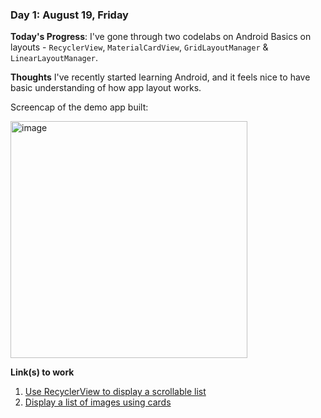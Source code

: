 <!-- # 100 Days Of Code - Log

### Day 0: February 30, 2016 (Example 1)
##### (delete me or comment me out)

**Today's Progress**: Fixed CSS, worked on canvas functionality for the app.

**Thoughts:** I really struggled with CSS, but, overall, I feel like I am slowly getting better at it. Canvas is still new for me, but I managed to figure out some basic functionality.

**Link to work:** [Calculator App](http://www.example.com)

### Day 0: February 30, 2016 (Example 2)
##### (delete me or comment me out)

**Today's Progress**: Fixed CSS, worked on canvas functionality for the app.

**Thoughts**: I really struggled with CSS, but, overall, I feel like I am slowly getting better at it. Canvas is still new for me, but I managed to figure out some basic functionality.

**Link(s) to work**: [Calculator App](http://www.example.com)

### Day 1: August 19, Friday

**Today's Progress**: I've gone through many exercises on FreeCodeCamp.

**Thoughts** I've recently started coding, and it's a great feeling when I finally solve an algorithm challenge after a lot of attempts and hours spent.

**Link(s) to work**
1. [Find the Longest Word in a String](https://www.freecodecamp.com/challenges/find-the-longest-word-in-a-string)
2. [Title Case a Sentence](https://www.freecodecamp.com/challenges/title-case-a-sentence)
-->

### Day 1: August 19, Friday

**Today's Progress**: I've gone through two codelabs on Android Basics on layouts - `RecyclerView`, `MaterialCardView`, `GridLayoutManager` & `LinearLayoutManager`.

**Thoughts** I've recently started learning Android, and it feels nice to have basic understanding of how app layout works.

Screencap of the demo app built:

<img width="379" alt="image" src="https://user-images.githubusercontent.com/17952490/185722166-3888e9b9-5d85-419b-9f96-5134ea68dbad.png">

**Link(s) to work**
1. [Use RecyclerView to display a scrollable list](https://developer.android.com/codelabs/basic-android-kotlin-training-recyclerview-scrollable-list)
2. [Display a list of images using cards](https://developer.android.com/codelabs/basic-android-kotlin-training-display-list-cards)
